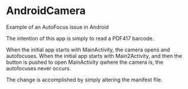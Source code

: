 # AndroidCamera
Example of an AutoFocus issue in Android

The intention of this app is simply to read a PDF417 barcode.

When the initial app starts with MainActivity, the camera opens and autofocuses.
When the initial app starts with Main2Activity, and then the button is pushed to open MainActivity qwhere the camera is, the autofocuses never occurs.

The change is accomplished by simply altering the manifest file.
